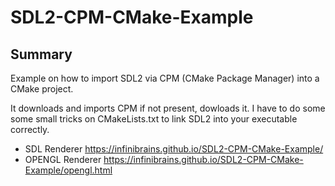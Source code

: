 # SDL2-CPM-CMake-Example

## Summary
Example on how to import SDL2 via CPM (CMake Package Manager) into a CMake project.

It downloads and imports CPM if not present, dowloads it. I have to do some some small tricks on CMakeLists.txt to link SDL2 into your executable correctly.

- SDL Renderer https://infinibrains.github.io/SDL2-CPM-CMake-Example/
- OPENGL Renderer https://infinibrains.github.io/SDL2-CPM-CMake-Example/opengl.html
